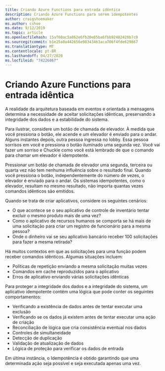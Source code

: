 ```yaml
---
title: Criando Azure Functions para entrada idêntica
description: Criando Azure Functions para serem idempotentes
author: craigshoemaker
ms.author: cshoe
ms.date: 9/12/2019
ms.topic: article
ms.openlocfilehash: 15af60ac5a862e6fb20e65ba6fbb92482420b7c0
ms.sourcegitcommit: b1e25a8a442656e98343463aca706f4fde629867
ms.translationtype: MT
ms.contentlocale: pt-BR
ms.lasthandoff: 04/27/2020
ms.locfileid: "74226867"
---
```

# <a name="designing-azure-functions-for-identical-input"></a>Criando Azure Functions para entrada idêntica

A realidade da arquitetura baseada em eventos e orientada a mensagens determina a necessidade de aceitar solicitações idênticas, preservando a integridade dos dados e a estabilidade do sistema.

Para ilustrar, considere um botão de chamada de elevador. À medida que você pressiona o botão, ele acende e um elevador é enviado para o andar. Alguns instantes depois, outra pessoa ingressa no lobby. Essa pessoa sorrisos em você e pressiona o botão iluminado uma segunda vez. Você vai fazer um sorriso e Chuckle como você está lembrado de que o comando para chamar um elevador é idempotente.

Pressionar um botão de chamada de elevador uma segunda, terceira ou quarta vez não tem nenhuma influência sobre o resultado final. Quando você pressiona o botão, independentemente do número de vezes, o elevador é enviado para o andar. Os sistemas idempotentes, como o elevador, resultam no mesmo resultado, não importa quantas vezes comandos idênticos são emitidos.

Quando se trata de criar aplicativos, considere os seguintes cenários:

- O que acontece se o seu aplicativo de controle de inventário tentar excluir o mesmo produto mais de uma vez?
- Como o aplicativo de recursos humanos se comporta se há mais de uma solicitação para criar um registro de funcionário para a mesma pessoa?
- Onde o dinheiro vai se seu aplicativo bancário receber 100 solicitações para fazer a mesma retirada?

Há muitos contextos em que as solicitações para uma função podem receber comandos idênticos. Algumas situações incluem:

- Políticas de repetição enviando a mesma solicitação muitas vezes
- Comandos em cache reproduzidos para o aplicativo
- Erros de aplicativo enviando várias solicitações idênticas

Para proteger a integridade dos dados e a integridade do sistema, um aplicativo idempotente contém uma lógica que pode conter os seguintes comportamentos:

- Verificando a existência de dados antes de tentar executar uma exclusão
- Verificando se os dados já existem antes de tentar executar uma ação de criação
- Reconciliação de lógica que cria consistência eventual nos dados
- Controles de simultaneidade
- Detecção de duplicação
- Validação de atualização de dados
- Lógica de proteção para verificar os dados de entrada

Em última instância, o Idempotência é obtido garantindo que uma determinada ação seja possível e seja executada apenas uma vez.
